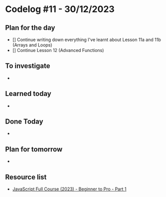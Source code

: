 # Codelog #11 - 30/12/2023



## Plan for the day
- [] Continue writing down everything I've learnt about Lesson 11a and 11b (Arrays and Loops)
- [] Continue Lesson 12 (Advanced Functions)
 


## To investigate
-  


## Learned today
- 



## Done Today
- 



## Plan for tomorrow
- 



## Resource list
- [JavaScript Full Course (2023) - Beginner to Pro - Part 1](https://www.youtube.com/watch?v=SBmSRK3feww&list=PLghkhsW32AScslc5-k7f9A7cOFJI6gZbv&index=9)
